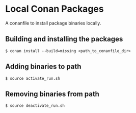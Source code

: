 # Local Conan Packages

A conanfile to install package binaries locally.


## Building and installing the packages

    $ conan install --build=missing <path_to_conanfile_dir>


## Adding binaries to path

    $ source activate_run.sh


## Removing binaries from path

    $ source deactivate_run.sh
